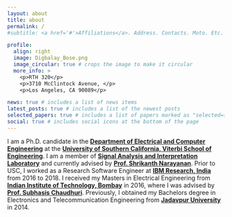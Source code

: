 ```yaml
---
layout: about
title: about
permalink: /
#subtitle: <a href='#'>Affiliations</a>. Address. Contacts. Moto. Etc.

profile:
  align: right
  image: Digbalay_Bose.png
  image_circular: true # crops the image to make it circular
  more_info: >
    <p>RTH 320</p>
    <p>3710 McClintock Avenue, </p>
    <p>Los Angeles, CA 90089</p>

news: true # includes a list of news items
latest_posts: true # includes a list of the newest posts
selected_papers: true # includes a list of papers marked as "selected={true}"
social: true # includes social icons at the bottom of the page
---
```

I am a Ph.D. candidate in the <a target="_blank" href="https://minghsiehece.usc.edu/"><b>Department of Electrical and Computer Engineering</b></a> at the <a target="_blank" href="https://viterbischool.usc.edu/"><b>University of Southern California, Viterbi School of Engineering</b></a>. I am a member of <a target="_blank" href="https://sail.usc.edu/"><b>Signal Analysis and Interpretation Laboratory</b></a> and currently advised by <a target="_blank" href="https://sail.usc.edu/people/shri.html"><b>Prof. Shrikanth Narayanan</b></a>. Prior to USC, I worked as a Research Software Engineer at <a target="_blank" href="https://research.ibm.com/labs/india/"><b>IBM Research, India</b></a> from 2016 to 2018. I received my Masters in Electrical Engineering from <a target="_blank" href="https://www.iitb.ac.in/"><b>Indian Institute of Technology, Bombay</b></a> in 2016, where I was advised by <a target="_blank" href="https://www.ee.iitb.ac.in/~sc/"><b>Prof. Subhasis Chaudhuri</b></a>. Previously, I obtained my Bachelors degree in Electronics and Telecommunication Engineering from <a target="_blank" href="http://www.jaduniv.edu.in/"><b>Jadavpur University</b></a> in 2014.  

